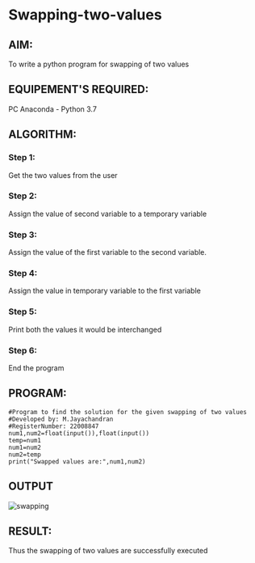# Swapping-two-values
## AIM:
To write a python program for swapping of two values
## EQUIPEMENT'S REQUIRED: 
PC
Anaconda - Python 3.7
## ALGORITHM: 
### Step 1:
Get the two values from the user
### Step 2: 
Assign the value of second variable to a temporary variable 
### Step 3: 
Assign the value of the first variable to the second variable.
### Step 4:  
Assign the value in temporary variable to the first variable
### Step 5: 
Print both the values it would be interchanged
### Step 6: 
End the program
## PROGRAM:
```
#Program to find the solution for the given swapping of two values
#Developed by: M.Jayachandran
#RegisterNumber: 22008847
num1,num2=float(input()),float(input())
temp=num1
num1=num2
num2=temp
print("Swapped values are:",num1,num2)
```

## OUTPUT

![swapping](https://user-images.githubusercontent.com/118447015/209438005-7d66f688-ea7d-4f6b-b14f-c81232f9d80c.png)



## RESULT:
Thus the swapping of two values are successfully executed



